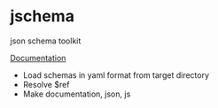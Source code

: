 # jschema
json schema toolkit

[Documentation](https://pythonhosted.org/jschema/)

* Load schemas in yaml format from target directory
* Resolve $ref
* Make documentation, json, js
